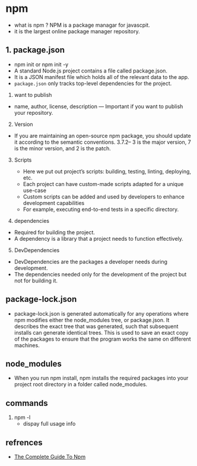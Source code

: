 # npm
 - what is npm ?  NPM  is a package managar for javascpit.  
 - it is the largest online package manager repository.

## 1. package.json
 - npm init or npm init -y
 - A standard Node.js project contains a file called package.json.
 - It is a JSON manifest file which holds all of the relevant data to the app.
 - `package.json` only tracks top-level dependencies for the project.
1. want to publish
 - name, author, license, description — Important if you want to publish your repository.

2. Version
  - If you are maintaining an open-source npm package, you should update it according to the semantic conventions. 3.7.2– 3 is the major version, 7 is the minor version, and 2 is the patch.
3. Scripts 
     - Here we put out project’s scripts: building, testing, linting, deploying, etc.
     - Each project can have custom-made scripts adapted for a unique use-case
     - Custom scripts can be added and used by developers to enhance development capabilities
     - For example, executing end-to-end tests in a specific directory.

4. dependencies
- Required for building the project. 
- A dependency is a library that a project needs to function effectively.

5. DevDependencies
- DevDependencies are the packages a developer needs during development.
- The dependencies needed only for the development of the project but not for building it.

## package-lock.json
- package-lock.json is generated automatically for any operations where npm modifies either the node_modules tree, or package.json. It describes the exact tree that was generated, such that subsequent installs can generate identical trees. This is used to save an exact copy of the packages to ensure that the program works the same on different machines.
## node_modules
- When you run npm install, npm installs the required packages into your project root directory in a folder called node_modules.
## commands
1. npm -l 
    - dispay full usage info


## refrences
- [The Complete Guide To Npm ](https://medium.com/analytics-vidhya/the-complete-guide-to-npm-ac52fbc43f6c)
